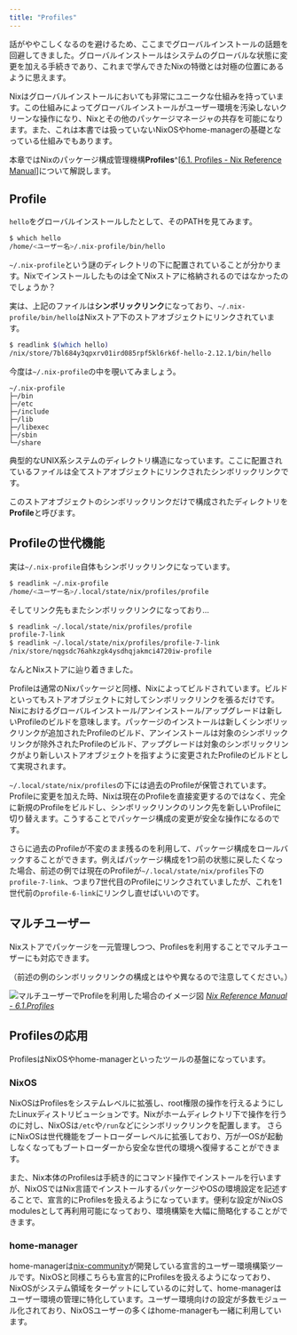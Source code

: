 ```yaml
---
title: "Profiles"
---
```


話がややこしくなるのを避けるため、ここまでグローバルインストールの話題を回避してきました。グローバルインストールはシステムのグローバルな状態に変更を加える手続きであり、これまで学んできたNixの特徴とは対極の位置にあるように思えます。

Nixはグローバルインストールにおいても非常にユニークな仕組みを持っています。この仕組みによってグローバルインストールがユーザー環境を汚染しないクリーンな操作になり、Nixとその他のパッケージマネージャの共存を可能になります。また、これは本書では扱っていないNixOSやhome-managerの基礎となっている仕組みでもあります。

本章ではNixのパッケージ構成管理機構**Profiles**^[[6.1. Profiles - Nix Reference Manual](https://nixos.org/manual/nix/stable/package-management/profiles)]について解説します。

## Profile

`hello`をグローバルインストールしたとして、そのPATHを見てみます。

```bash
$ which hello
/home/<ユーザー名>/.nix-profile/bin/hello
```

`~/.nix-profile`という謎のディレクトリの下に配置されていることが分かります。Nixでインストールしたものは全てNixストアに格納されるのではなかったのでしょうか？

実は、上記のファイルは**シンボリックリンク**になっており、`~/.nix-profile/bin/hello`はNixストア下のストアオブジェクトにリンクされています。

```bash
$ readlink $(which hello)
/nix/store/7bl684y3qpxrv01ird085rpf5kl6rk6f-hello-2.12.1/bin/hello
```

今度は`~/.nix-profile`の中を覗いてみましょう。

```
~/.nix-profile
├─/bin
├─/etc
├─/include
├─/lib
├─/libexec
├─/sbin
└─/share
```

典型的なUNIX系システムのディレクトリ構造になっています。ここに配置されているファイルは全てストアオブジェクトにリンクされたシンボリックリンクです。

このストアオブジェクトのシンボリックリンクだけで構成されたディレクトリを**Profile**と呼びます。

## Profileの世代機能

実は`~/.nix-profile`自体もシンボリックリンクになっています。

```bash
$ readlink ~/.nix-profile
/home/<ユーザー名>/.local/state/nix/profiles/profile
```

そしてリンク先もまたシンボリックリンクになっており…

```bash
$ readlink ~/.local/state/nix/profiles/profile
profile-7-link
$ readlink ~/.local/state/nix/profiles/profile-7-link
/nix/store/nqgsdc76ahkzgk4ysdhqjakmci4720iw-profile
```

なんとNixストアに辿り着きました。

Profileは通常のNixパッケージと同様、Nixによってビルドされています。ビルドといってもストアオブジェクトに対してシンボリックリンクを張るだけです。
Nixにおけるグローバルインストール/アンインストール/アップグレードは新しいProfileのビルドを意味します。パッケージのインストールは新しくシンボリックリンクが追加されたProfileのビルド、アンインストールは対象のシンボリックリンクが除外されたProfileのビルド、アップグレードは対象のシンボリックリンクがより新しいストアオブジェクトを指すように変更されたProfileのビルドとして実現されます。

`~/.local/state/nix/profiles`の下には過去のProfileが保管されています。Profileに変更を加えた時、Nixは現在のProfileを直接変更するのではなく、完全に新規のProfileをビルドし、シンボリックリンクのリンク先を新しいProfileに切り替えます。こうすることでパッケージ構成の変更が安全な操作になるのです。

さらに過去のProfileが不変のまま残るのを利用して、パッケージ構成をロールバックすることができます。例えばパッケージ構成を1つ前の状態に戻したくなった場合、前述の例では現在のProfileが`~/.local/state/nix/profiles`下の`profile-7-link`、つまり7世代目のProfileにリンクされていましたが、これを1世代前の`profile-6-link`にリンクし直せばいいのです。

## マルチユーザー

Nixストアでパッケージを一元管理しつつ、Profilesを利用することでマルチユーザーにも対応できます。

（前述の例のシンボリックリンクの構成とはやや異なるので注意してください。）

![マルチユーザーでProfileを利用した場合のイメージ図](https://nixos.org/manual/nix/stable/figures/user-environments.png)
_[Nix Reference Manual - 6.1.Profiles](https://nixos.org/manual/nix/stable/package-management/profiles)_

## Profilesの応用

ProfilesはNixOSやhome-managerといったツールの基盤になっています。

### NixOS

NixOSはProfilesをシステムレベルに拡張し、root権限の操作を行えるようにしたLinuxディストリビューションです。Nixがホームディレクトリ下で操作を行うのに対し、NixOSは`/etc`や`/run`などにシンボリックリンクを配置します。
さらにNixOSは世代機能をブートローダーレベルに拡張しており、万が一OSが起動しなくなってもブートローダーから安全な世代の環境へ復帰することができます。

また、Nix本体のProfilesは手続き的にコマンド操作でインストールを行いますが、NixOSではNix言語でインストールするパッケージやOSの環境設定を記述することで、宣言的にProfilesを扱えるようになっています。便利な設定がNixOS modulesとして再利用可能になっており、環境構築を大幅に簡略化することができます。

### home-manager

home-managerは[nix-community](https://github.com/nix-community)が開発している宣言的ユーザー環境構築ツールです。NixOSと同様こちらも宣言的にProfilesを扱えるようになっており、NixOSがシステム領域をターゲットにしているのに対して、home-managerはユーザー環境の管理に特化しています。ユーザー環境向けの設定が多数モジュール化されており、NixOSユーザーの多くはhome-managerも一緒に利用しています。
